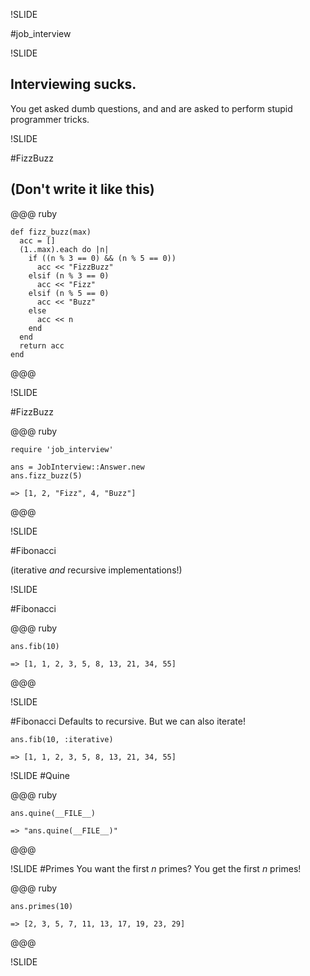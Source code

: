 !SLIDE

#job_interview

!SLIDE

## Interviewing sucks.
You get asked dumb questions, and and are asked to perform stupid programmer tricks.

!SLIDE

#FizzBuzz
## (Don't write it like this)

@@@ ruby

    def fizz_buzz(max)
      acc = []
      (1..max).each do |n|
        if ((n % 3 == 0) && (n % 5 == 0))
          acc << "FizzBuzz"
        elsif (n % 3 == 0)
          acc << "Fizz"
        elsif (n % 5 == 0)
          acc << "Buzz"
        else
          acc << n
        end
      end
      return acc
    end
@@@

!SLIDE

#FizzBuzz

@@@ ruby

    require 'job_interview'
    
    ans = JobInterview::Answer.new
    ans.fizz_buzz(5)
    
    => [1, 2, "Fizz", 4, "Buzz"]
@@@

!SLIDE

#Fibonacci

(iterative _and_ recursive implementations!)

!SLIDE

#Fibonacci

@@@ ruby
   
    ans.fib(10)
    
    => [1, 1, 2, 3, 5, 8, 13, 21, 34, 55]

@@@

!SLIDE

#Fibonacci
Defaults to recursive. But we can also iterate!

    ans.fib(10, :iterative)
    
    => [1, 1, 2, 3, 5, 8, 13, 21, 34, 55]
    

!SLIDE
#Quine

@@@ ruby

    ans.quine(__FILE__)
    
    => "ans.quine(__FILE__)"
@@@

!SLIDE
#Primes
You want the first _n_ primes? You get the first _n_ primes!

@@@ ruby

    ans.primes(10)
    
    => [2, 3, 5, 7, 11, 13, 17, 19, 23, 29]

@@@

!SLIDE